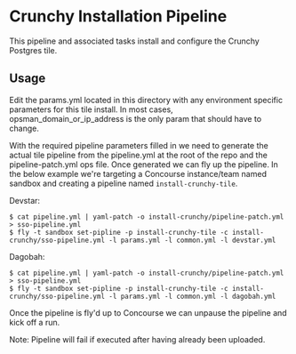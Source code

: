 # Crunchy Installation Pipeline

This pipeline and associated tasks install and configure the Crunchy Postgres tile.

## Usage

Edit the params.yml located in this directory with any environment specific parameters for this tile install. In most cases, opsman_domain_or_ip_address is the only param that should have to change.

With the required pipeline parameters filled in we need to generate the actual tile pipeline from the pipeline.yml at the root of the repo and the pipeline-patch.yml ops file. Once generated we can fly up the pipeline. In the below example we're targeting a Concourse instance/team named sandbox and creating a pipeline named `install-crunchy-tile`.

Devstar: 
```
$ cat pipeline.yml | yaml-patch -o install-crunchy/pipeline-patch.yml > sso-pipeline.yml
$ fly -t sandbox set-pipline -p install-crunchy-tile -c install-crunchy/sso-pipeline.yml -l params.yml -l common.yml -l devstar.yml
```
Dagobah:
```
$ cat pipeline.yml | yaml-patch -o install-crunchy/pipeline-patch.yml > sso-pipeline.yml
$ fly -t sandbox set-pipline -p install-crunchy-tile -c install-crunchy/sso-pipeline.yml -l params.yml -l common.yml -l dagobah.yml
```
Once the pipeline is fly'd up to Concourse we can unpause the pipeline and kick off a run.

Note:
Pipeline will fail if executed after having already been uploaded.
